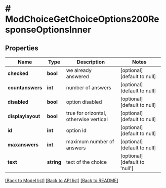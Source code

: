 # # ModChoiceGetChoiceOptions200ResponseOptionsInner

## Properties

Name | Type | Description | Notes
------------ | ------------- | ------------- | -------------
**checked** | **bool** | we already answered | [optional] [default to null]
**countanswers** | **int** | number of answers | [optional] [default to null]
**disabled** | **bool** | option disabled | [optional] [default to null]
**displaylayout** | **bool** | true for orizontal, otherwise vertical | [optional] [default to null]
**id** | **int** | option id | [optional] [default to null]
**maxanswers** | **int** | maximum number of answers | [optional] [default to null]
**text** | **string** | text of the choice | [optional] [default to 'null']

[[Back to Model list]](../../README.md#models) [[Back to API list]](../../README.md#endpoints) [[Back to README]](../../README.md)
